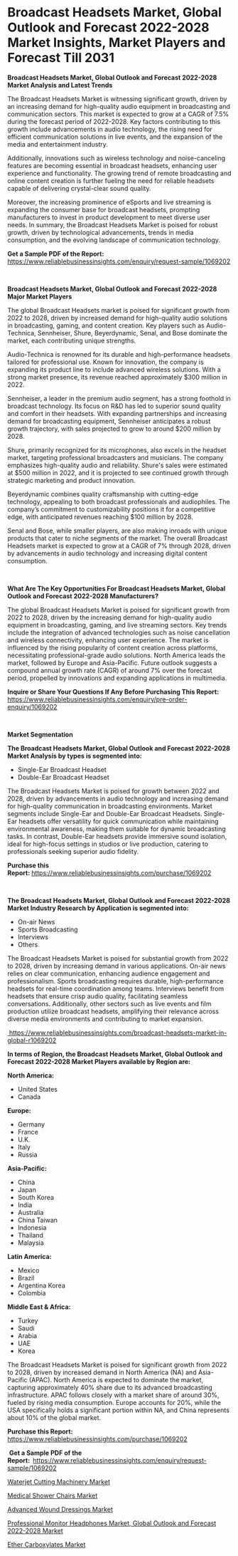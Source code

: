 <p><h1>Broadcast Headsets Market, Global Outlook and Forecast 2022-2028 Market Insights, Market Players and Forecast Till 2031</h1></p><p><strong>Broadcast Headsets Market, Global Outlook and Forecast 2022-2028 Market Analysis and Latest Trends</strong></p>
<p><p>The Broadcast Headsets Market is witnessing significant growth, driven by an increasing demand for high-quality audio equipment in broadcasting and communication sectors. This market is expected to grow at a CAGR of 7.5% during the forecast period of 2022-2028. Key factors contributing to this growth include advancements in audio technology, the rising need for efficient communication solutions in live events, and the expansion of the media and entertainment industry.</p><p>Additionally, innovations such as wireless technology and noise-canceling features are becoming essential in broadcast headsets, enhancing user experience and functionality. The growing trend of remote broadcasting and online content creation is further fueling the need for reliable headsets capable of delivering crystal-clear sound quality. </p><p>Moreover, the increasing prominence of eSports and live streaming is expanding the consumer base for broadcast headsets, prompting manufacturers to invest in product development to meet diverse user needs. In summary, the Broadcast Headsets Market is poised for robust growth, driven by technological advancements, trends in media consumption, and the evolving landscape of communication technology.</p></p>
<p><strong>Get a Sample PDF of the Report:&nbsp;</strong> <a href="https://www.reliablebusinessinsights.com/enquiry/request-sample/1069202">https://www.reliablebusinessinsights.com/enquiry/request-sample/1069202</a></p>
<p>&nbsp;</p>
<p><strong>Broadcast Headsets Market, Global Outlook and Forecast 2022-2028 Major Market Players</strong></p>
<p><p>The global Broadcast Headsets market is poised for significant growth from 2022 to 2028, driven by increased demand for high-quality audio solutions in broadcasting, gaming, and content creation. Key players such as Audio-Technica, Sennheiser, Shure, Beyerdynamic, Senal, and Bose dominate the market, each contributing unique strengths.</p><p>Audio-Technica is renowned for its durable and high-performance headsets tailored for professional use. Known for innovation, the company is expanding its product line to include advanced wireless solutions. With a strong market presence, its revenue reached approximately $300 million in 2022.</p><p>Sennheiser, a leader in the premium audio segment, has a strong foothold in broadcast technology. Its focus on R&D has led to superior sound quality and comfort in their headsets. With expanding partnerships and increasing demand for broadcasting equipment, Sennheiser anticipates a robust growth trajectory, with sales projected to grow to around $200 million by 2028.</p><p>Shure, primarily recognized for its microphones, also excels in the headset market, targeting professional broadcasters and musicians. The company emphasizes high-quality audio and reliability. Shure's sales were estimated at $500 million in 2022, and it is projected to see continued growth through strategic marketing and product innovation.</p><p>Beyerdynamic combines quality craftsmanship with cutting-edge technology, appealing to both broadcast professionals and audiophiles. The company’s commitment to customizability positions it for a competitive edge, with anticipated revenues reaching $100 million by 2028.</p><p>Senal and Bose, while smaller players, are also making inroads with unique products that cater to niche segments of the market. The overall Broadcast Headsets market is expected to grow at a CAGR of 7% through 2028, driven by advancements in audio technology and increasing digital content consumption.</p></p>
<p>&nbsp;</p>
<p><strong>What Are The Key Opportunities For Broadcast Headsets Market, Global Outlook and Forecast 2022-2028 Manufacturers?</strong></p>
<p><p>The global Broadcast Headsets Market is poised for significant growth from 2022 to 2028, driven by the increasing demand for high-quality audio equipment in broadcasting, gaming, and live streaming sectors. Key trends include the integration of advanced technologies such as noise cancellation and wireless connectivity, enhancing user experience. The market is influenced by the rising popularity of content creation across platforms, necessitating professional-grade audio solutions. North America leads the market, followed by Europe and Asia-Pacific. Future outlook suggests a compound annual growth rate (CAGR) of around 7% over the forecast period, propelled by innovations and expanding applications in multimedia.</p></p>
<p><strong>Inquire or Share Your Questions If Any Before Purchasing This Report:</strong> <a href="https://www.reliablebusinessinsights.com/enquiry/pre-order-enquiry/1069202">https://www.reliablebusinessinsights.com/enquiry/pre-order-enquiry/1069202</a></p>
<p>&nbsp;</p>
<p><strong>Market Segmentation</strong></p>
<p><strong>The Broadcast Headsets Market, Global Outlook and Forecast 2022-2028 Market Analysis by types is segmented into:</strong></p>
<p><ul><li>Single-Ear Broadcast Headset</li><li>Double-Ear Broadcast Headset</li></ul></p>
<p><p>The Broadcast Headsets Market is poised for growth between 2022 and 2028, driven by advancements in audio technology and increasing demand for high-quality communication in broadcasting environments. Market segments include Single-Ear and Double-Ear Broadcast Headsets. Single-Ear headsets offer versatility for quick communication while maintaining environmental awareness, making them suitable for dynamic broadcasting tasks. In contrast, Double-Ear headsets provide immersive sound isolation, ideal for high-focus settings in studios or live production, catering to professionals seeking superior audio fidelity.</p></p>
<p><strong>Purchase this Report:&nbsp;</strong><a href="https://www.reliablebusinessinsights.com/purchase/1069202">https://www.reliablebusinessinsights.com/purchase/1069202</a></p>
<p>&nbsp;</p>
<p><strong>The Broadcast Headsets Market, Global Outlook and Forecast 2022-2028 Market Industry Research by Application is segmented into:</strong></p>
<p><ul><li>On-air News</li><li>Sports Broadcasting</li><li>Interviews</li><li>Others</li></ul></p>
<p><p>The Broadcast Headsets Market is poised for substantial growth from 2022 to 2028, driven by increasing demand in various applications. On-air news relies on clear communication, enhancing audience engagement and professionalism. Sports broadcasting requires durable, high-performance headsets for real-time coordination among teams. Interviews benefit from headsets that ensure crisp audio quality, facilitating seamless conversations. Additionally, other sectors such as live events and film production utilize broadcast headsets, amplifying their relevance across diverse media environments and contributing to market expansion.</p></p>
<p><a href="https://www.reliablebusinessinsights.com/broadcast-headsets-market-in-global-r1069202">&nbsp;https://www.reliablebusinessinsights.com/broadcast-headsets-market-in-global-r1069202</a></p>
<p><strong>In terms of Region, the Broadcast Headsets Market, Global Outlook and Forecast 2022-2028 Market Players available by Region are:</strong></p>
<p>
    <p> <strong> North America: </strong>
        <ul>
            <li>United States</li>
            <li>Canada</li>
        </ul>
        </p> 
    <p> <strong> Europe: </strong>
        <ul>
            <li>Germany</li>
            <li>France</li>
            <li>U.K.</li>
            <li>Italy</li>
            <li>Russia</li>
        </ul>
        </p> 
    <p> <strong> Asia-Pacific: </strong>
        <ul>
            <li>China</li>
            <li>Japan</li>
            <li>South Korea</li>
            <li>India</li>
            <li>Australia</li>
            <li>China Taiwan</li>
            <li>Indonesia</li>
            <li>Thailand</li>
            <li>Malaysia</li>
        </ul>
        </p> 
    <p> <strong> Latin America: </strong>
        <ul>
            <li>Mexico</li>
            <li>Brazil</li>
            <li>Argentina Korea</li>
            <li>Colombia</li>
        </ul>
        </p> 
    <p> <strong> Middle East & Africa: </strong>
        <ul>
            <li>Turkey</li>
            <li>Saudi</li>
            <li>Arabia</li>
            <li>UAE</li>
            <li>Korea</li>
        </ul>
    </p>
    </p>
<p><p>The Broadcast Headsets Market is poised for significant growth from 2022 to 2028, driven by increased demand in North America (NA) and Asia-Pacific (APAC). North America is expected to dominate the market, capturing approximately 40% share due to its advanced broadcasting infrastructure. APAC follows closely with a market share of around 30%, fueled by rising media consumption. Europe accounts for 20%, while the USA specifically holds a significant portion within NA, and China represents about 10% of the global market.</p></p>
<p><strong>Purchase this Report: </strong><a href="https://www.reliablebusinessinsights.com/purchase/1069202">https://www.reliablebusinessinsights.com/purchase/1069202</a></p>
<p>&nbsp;<strong>Get a Sample PDF of the Report:&nbsp;&nbsp;</strong><a href="https://www.reliablebusinessinsights.com/enquiry/request-sample/1069202">https://www.reliablebusinessinsights.com/enquiry/request-sample/1069202</a></p>
<p><strong></strong></p>
<p><p><a href="https://www.linkedin.com/pulse/exploring-waterjet-cutting-machinery-market-dynamics-revenue-2hghe?trackingId=KT1p8x7BQWOBUnbGWZ3cWg%3D%3D">Waterjet Cutting Machinery Market</a></p><p><a href="https://www.linkedin.com/pulse/medical-shower-chairs-market-global-regional-analysis-focus-1fkwe?trackingId=CRNxQIQLQmCJJRG23dTWlQ%3D%3D">Medical Shower Chairs Market</a></p><p><a href="https://www.linkedin.com/pulse/advanced-wound-dressings-market-size-growing-cagr-128-report-hinse?trackingId=Bl%2B3vEsKR5SQpF%2FAON3PGg%3D%3D">Advanced Wound Dressings Market</a></p><p><a href="https://github.com/wwwkeltoum/Market-Research-Report-List-4/blob/main/professional-monitor-headphones-market-global-outlook-and-forecast-2022-2028-market.md">Professional Monitor Headphones Market, Global Outlook and Forecast 2022-2028 Market</a></p><p><a href="https://issuu.com/reportprime-2/docs/ether-carboxylates-market-size-2030_7bb067263c6277">Ether Carboxylates Market</a></p></p>